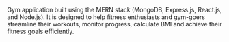  Gym application built using the MERN stack (MongoDB, Express.js, React.js, and Node.js). It is designed to help fitness enthusiasts and gym-goers streamline their workouts, monitor progress, calculate BMI and achieve their fitness goals efficiently.

